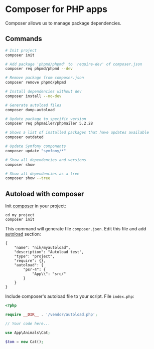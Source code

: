 # Composer for PHP apps

Composer allows us to manage package dependencies.

## Commands

```bash
# Init project
composer init

# Add package 'phpmd/phpmd' to 'require-dev' of composer.json
composer req phpmd/phpmd --dev

# Remove package from composer.json
composer remove phpmd/phpmd

# Install dependencies without dev
composer install --no-dev

# Generate autoload files
composer dump-autoload

# Update package to specific version
composer req phpmailer/phpmailer 5.2.28

# Shows a list of installed packages that have updates available
composer outdated

# Update Symfony components
composer update "symfony/*"

# Show all dependencies and versions
composer show

# Show all dependencies as a tree 
composer show --tree
```

## Autoload with composer

Init [composer](https://getcomposer.org/) in your project:

```
cd my_project
composer init
```

This command will generate file `composer.json`. 
Edit this file and add [autoload](https://getcomposer.org/doc/04-schema.md#psr-4) section:

```
{
    "name": "nik/myautoload",
    "description": "Autoload test",
    "type": "project",
    "require": {},
    "autoload": {
        "psr-4": {
            "App\\": "src/"
        }
    }
}
```

Include composer's autoload file to your script. File `index.php`:

```php
<?php

require __DIR__ . '/vendor/autoload.php';

// Your code here...

use App\Animals\Cat;

$tom = new Cat();
```

